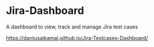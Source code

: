 # Jira-Dashboard

A dashboard to view, track and manage Jira test cases

https://dantusaikamal.github.io/Jira-Testcases-Dashboard/
<!-- 
Spreadsheet: https://docs.google.com/spreadsheets/d/1auYvARGK0qDjQ0IZKT9GO4DrpiszlKXLLi6FB_C-yv4/edit?usp=sharing

Weekly Chart: <iframe width="423" height="347" seamless frameborder="0" scrolling="no" src="https://docs.google.com/spreadsheets/d/e/2PACX-1vQml4LhjmNV0KGhJ7Z2OVHfpo6l2tWS9qxn2fax5tOyRzrYgDZ6_HVhdWtY2H-fKcxfuKiqGcaaFVqT/pubchart?oid=1514005277&amp;format=interactive"></iframe>

Daily chart: <iframe width="620" height="376" seamless frameborder="0" scrolling="no" src="https://docs.google.com/spreadsheets/d/e/2PACX-1vQml4LhjmNV0KGhJ7Z2OVHfpo6l2tWS9qxn2fax5tOyRzrYgDZ6_HVhdWtY2H-fKcxfuKiqGcaaFVqT/pubchart?oid=1933710445&amp;format=interactive"></iframe> -->
